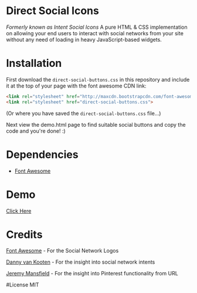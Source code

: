 Direct Social Icons
===================
*Formerly known as Intent Social Icons*
A pure HTML & CSS implementation on allowing your end users to interact with social networks from your site without any need of loading in heavy JavaScript-based widgets.

# Installation 
First download the `direct-social-buttons.css` in this repository and include it at the top of your page with the font awesome CDN link:

```html
<link rel="stylesheet" href="http://maxcdn.bootstrapcdn.com/font-awesome/4.3.0/css/font-awesome.min.css">
<link rel="stylesheet" href="direct-social-buttons.css">
```
(Or where you have saved the `direct-social-buttons.css` file...)

Next view the demo.html page to find suitable social buttons and copy the code and you're done! :) 

# Dependencies
* [Font Awesome](http://fortawesome.github.io/Font-Awesome/) 

# Demo
[Click Here](https://htmlpreview.github.io/?https://raw.githubusercontent.com/rapidwebltd/Direct-Social-Buttons/master/demo.html)

# Credits
[Font Awesome](http://fortawesome.github.io/Font-Awesome/) - For the Social Network Logos

[Danny van Kooten](https://dannyvankooten.com/add-plain-html-social-sharing-links-posts/) - For the insight into social network intents

[Jeremy Mansfield](http://www.brandaiddesignco.com/insights/add-a-custom-pinterest-pin-it-button-to-your-website/) - For the insight into Pinterest functionality from URL

#License 
MIT